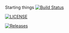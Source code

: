 Starting things 
[![Build Status](https://travis-ci.org/Sebastian-Reid/sem.svg?branch=master)](https://travis-ci.org/Sebastian-Reid/sem)

[![LICENSE](https://img.shields.io/github/license/Sebastian-Reid/sem.svg?style=flat-square)](https://github.com/<github-username>/sem/blob/master/LICENSE)

[![Releases](https://img.shields.io/github/release/Sebastian-Reid/sem/all.svg?style=flat-square)](https://github.com/<github-username>/sem/releases)
